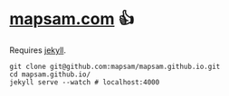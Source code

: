 # [mapsam.com](http://mapsam.com) :thumbsup:

Requires [jekyll](https://jekyllrb.com/).

```shell
git clone git@github.com:mapsam/mapsam.github.io.git
cd mapsam.github.io/
jekyll serve --watch # localhost:4000
```
